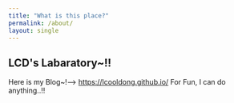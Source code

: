 ```yaml
---
title: "What is this place?"
permalink: /about/
layout: single
---
```


## LCD's Labaratory~!!

Here is my Blog~!--> <https://lcooldong.github.io/>
For Fun, I can do anything..!! 
